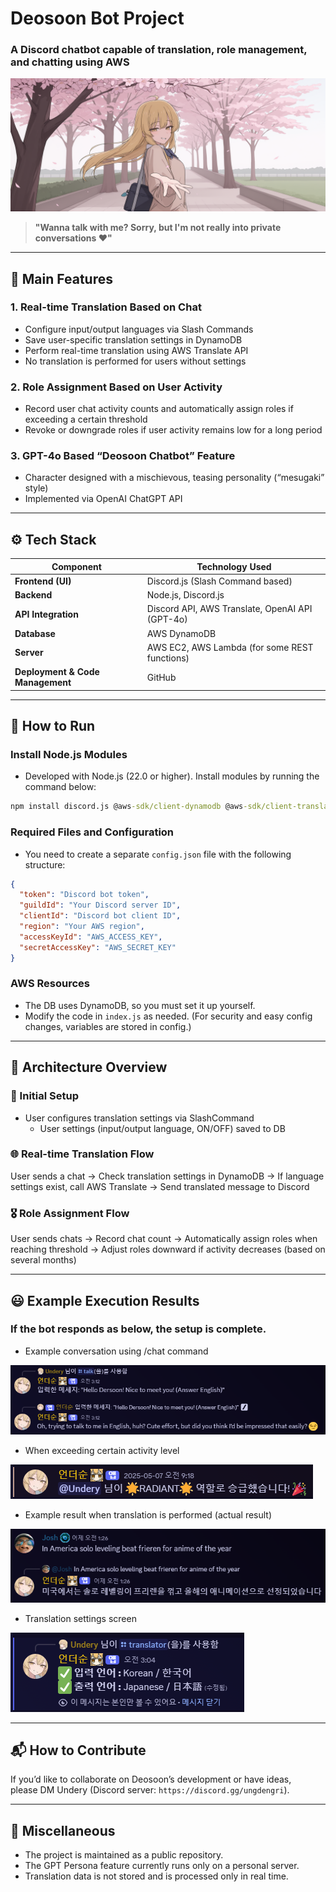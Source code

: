 # Deosoon Bot Project
### A Discord chatbot capable of translation, role management, and chatting using AWS
![Deosoon AI Picture](./docs/Deosoon_AI.png)

> **"Wanna talk with me? Sorry, but I'm not really into private conversations ❤️"**

---

## 🧠 Main Features

### 1. Real-time Translation Based on Chat
- Configure input/output languages via Slash Commands
- Save user-specific translation settings in DynamoDB
- Perform real-time translation using AWS Translate API
- No translation is performed for users without settings

### 2. Role Assignment Based on User Activity
- Record user chat activity counts and automatically assign roles if exceeding a certain threshold
- Revoke or downgrade roles if user activity remains low for a long period

### 3. GPT-4o Based “Deosoon Chatbot” Feature
- Character designed with a mischievous, teasing personality (“mesugaki” style)
- Implemented via OpenAI ChatGPT API

---

## ⚙️ Tech Stack

| Component | Technology Used |
|-----------|-----------------|
| **Frontend (UI)** | Discord.js (Slash Command based) |
| **Backend** | Node.js, Discord.js |
| **API Integration** | Discord API, AWS Translate, OpenAI API (GPT-4o) |
| **Database** | AWS DynamoDB |
| **Server** | AWS EC2, AWS Lambda (for some REST functions) |
| **Deployment & Code Management** | GitHub |

---

## 🤖 How to Run

### Install Node.js Modules
- Developed with Node.js (22.0 or higher). Install modules by running the command below:

```cmd
npm install discord.js @aws-sdk/client-dynamodb @aws-sdk/client-translate
```

### Required Files and Configuration
- You need to create a separate `config.json` file with the following structure:

```json
{
  "token": "Discord bot token",
  "guildId": "Your Discord server ID",
  "clientId": "Discord bot client ID",
  "region": "Your AWS region",
  "accessKeyId": "AWS_ACCESS_KEY",
  "secretAccessKey": "AWS_SECRET_KEY"
}
```

### AWS Resources
- The DB uses DynamoDB, so you must set it up yourself.
- Modify the code in `index.js` as needed. (For security and easy config changes, variables are stored in config.)

---

## 📐 Architecture Overview

### 🔁 Initial Setup
- User configures translation settings via SlashCommand
  - User settings (input/output language, ON/OFF) saved to DB

### 🌐 Real-time Translation Flow
User sends a chat → Check translation settings in DynamoDB → If language settings exist, call AWS Translate → Send translated message to Discord

### 🎖️ Role Assignment Flow
User sends chats → Record chat count → Automatically assign roles when reaching threshold → Adjust roles downward if activity decreases (based on several months)

---

## 😃 Example Execution Results

### If the bot responds as below, the setup is complete.

* Example conversation using /chat command

![EN_EX1_chat](./docs/execution_1_en.png)

* When exceeding certain activity level

![EX2_ruleupdate](./docs/execution_2.png)

* Example result when translation is performed (actual result)

![EX3_translate](./docs/execution_3.png)

* Translation settings screen

![EX4_setting](./docs/execution_4.png)

---

## 📬 How to Contribute

If you’d like to collaborate on Deosoon’s development or have ideas,  
please DM Undery (Discord server: `https://discord.gg/ungdengri`).

---

## 📌 Miscellaneous

- The project is maintained as a public repository.
- The GPT Persona feature currently runs only on a personal server.
- Translation data is not stored and is processed only in real time.
